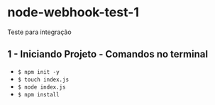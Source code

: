 # node-webhook-test-1
Teste para integração

## 1 - Iniciando Projeto - Comandos no terminal
- `$ npm init -y`
- `$ touch index.js`
- `$ node index.js`
- `$ npm install`
